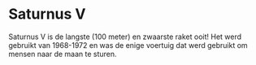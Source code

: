 # Saturnus V

Saturnus V is de langste (100 meter) en zwaarste raket ooit! Het werd gebruikt
van 1968-1972 en was de enige voertuig dat werd gebruikt om mensen naar de maan
te sturen.
